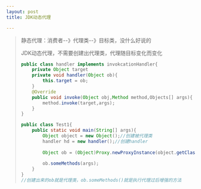 ```yaml
---
layout: post
title: JDK动态代理

---
```


> 静态代理：消费者--》代理类--》目标类，没什么好说的
>
> JDK动态代理，不需要创建出代理类，代理随目标变化而变化
>
> ```java
> public class handler implements invokcationHandler{
>     private Object target
>     private void handler(Object ob){
>         this.target = ob;
>     }
>     @Override
>     public void invoke(Object obj,Method method,Objects[] args){
>         method.invoke(target,args);
>     }
> }
> 
> public class Test1{
>     public static void main(String[] args){
>         Object object = new Object();//创建被代理类
>         handler hd = new handler();//创建handler
>         
>         Object ob = (Object)Proxy.newProxyInstance(object.getClass().getClassLoader(),object.getClass().getClassInterFace() , handler);
>         
>         ob.someMethods(args);
>     }
> }
> //创建出来的ob就是代理类，ob.someMethods()就是执行代理过后增强的方法
> ```

